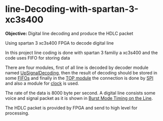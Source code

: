 # line-Decoding-with-spartan-3-xc3s400
**Objective:** Digital line decoding and produce the HDLC packet


Using spartan 3 xc3s400 FPGA to decode digital line

In this project line coding is done with spartan 3 familiy a xc3s400 and the code uses FIFO for storing data

There are four modules, first of all line is decoded by decoder module named [UpSignalDecoding](https://github.com/rabieifk/line-Coding-with-spartan-3-xc3s400/blob/master/UpSignalDecoder.vhd), then the result of decoding should be stored in some [FIFOs](https://github.com/rabieifk/line-Coding-with-spartan-3-xc3s400/blob/master/channelFIFO.vhd) and finally in the [TOP module](https://github.com/rabieifk/line-Coding-with-spartan-3-xc3s400/blob/master/TopBRI.vhd) the connection is done by [SPI](https://github.com/rabieifk/line-Coding-with-spartan-3-xc3s400/blob/master/spi_slave.vhd) and also a module for [clock](https://github.com/rabieifk/line-Coding-with-spartan-3-xc3s400/blob/master/DCM1.vhd) is used. 


The rate of the data is 8000 byte per second. A digital line consists some voice and signal packet as it is shown in [Burst Mode Timing on the Line](https://github.com/rabieifk/line-Coding-with-spartan-3-xc3s400/blob/master/Burst%20Mode%20Timing%20on%20the%20Line%20.png). 

The HDLC packet is provided by FPGA and send to high level for processing.

